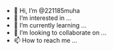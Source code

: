 - 👋 Hi, I’m @221185muha
- 👀 I’m interested in ...
- 🌱 I’m currently learning ...
- 💞️ I’m looking to collaborate on ...
- 📫 How to reach me ...

<!---
221185muha/221185muha is a ✨ special ✨ repository because its `README.md` (this file) appears on your GitHub profile.
You can click the Preview link to take a look at your changes.
--->
